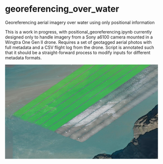 # georeferencing_over_water
Georeferencing aerial imagery over water using only positional information

This is a work in progress, with positional_georeferencing.ipynb currently designed only to handle imagery from a Sony a6100 camera mounted in a Wingtra One Gen II drone. Requires a set of geotagged aerial photos with full metadata and a CSV flight log from the drone. Script is annotated such that it should be a straight-forward process to modify inputs for different metadata formats.

![screenshot of georeferenced images and shapefile of footprints](https://github.com/gl7176/georeferencing_over_water/blob/main/ss.jpg)
